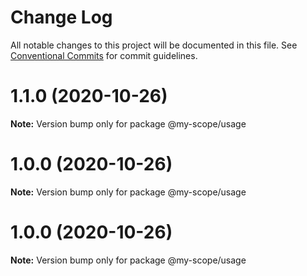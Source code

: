 # Change Log

All notable changes to this project will be documented in this file.
See [Conventional Commits](https://conventionalcommits.org) for commit guidelines.

# 1.1.0 (2020-10-26)

**Note:** Version bump only for package @my-scope/usage





# 1.0.0 (2020-10-26)

**Note:** Version bump only for package @my-scope/usage





# 1.0.0 (2020-10-26)

**Note:** Version bump only for package @my-scope/usage

